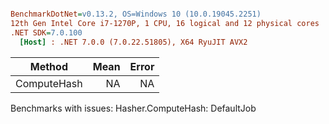 ``` ini

BenchmarkDotNet=v0.13.2, OS=Windows 10 (10.0.19045.2251)
12th Gen Intel Core i7-1270P, 1 CPU, 16 logical and 12 physical cores
.NET SDK=7.0.100
  [Host] : .NET 7.0.0 (7.0.22.51805), X64 RyuJIT AVX2


```
|      Method | Mean | Error |
|------------ |-----:|------:|
| ComputeHash |   NA |    NA |

Benchmarks with issues:
  Hasher<SHA256>.ComputeHash: DefaultJob
